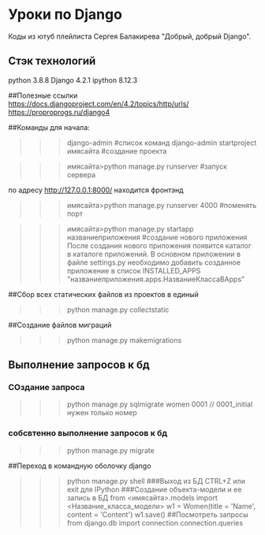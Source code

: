 # Уроки по Django
Коды из ютуб плейлиста Сергея Балакирева "Добрый, добрый Django".

## Стэк технологий
python 3.8.8
Django 4.2.1
ipython 8.12.3

##Полезные ссылки
https://docs.djangoproject.com/en/4.2/topics/http/urls/
https://proproprogs.ru/django4


##Команды для начала:
>>>django-admin #список команд
>>>django-admin startproject имясайта #создание проекта

>>>имясайта>python manage.py runserver #запуск сервера

по адресу http://127.0.0.1:8000/ находится фронтэнд

>>>имясайта>python manage.py runserver 4000 #поменять порт

>>>имясайта>python manage.py startapp названиеприложения #создание нового приложения
После создания нового приложения появится каталог в каталоге приложений. В основном приложении в файле settings.py необходимо 
добавить созданное приложение в список INSTALLED_APPS "названиеприложения.apps.НазваниеКлассаВApps"

##Сбор всех статических файлов из проектов в единый
>>>python manage.py collectstatic

##Создание файлов миграций
>>>python manage.py makemigrations

## Выполнение запросов к бд
### СОздание запроса
>>>python manage.py sqlmigrate women 0001 // 0001_initial нужен только номер
### собсвтенно выполнение запросов к бд
>>>python manage.py migrate

##Переход в командную оболочку django
>>>python manage.py shell
###Выход из БД
>>>CTRL+Z или exit для IPython
###Создание объекта-модели и ее запись в БД
>>>from <имясайта>.models import <Название_класса_модели>
>>>w1 = Women(title = 'Name', content = 'Content')
>>>w1.save()
##Посмотреть запросы
>>>from django.db import connection
>>>connection.queries